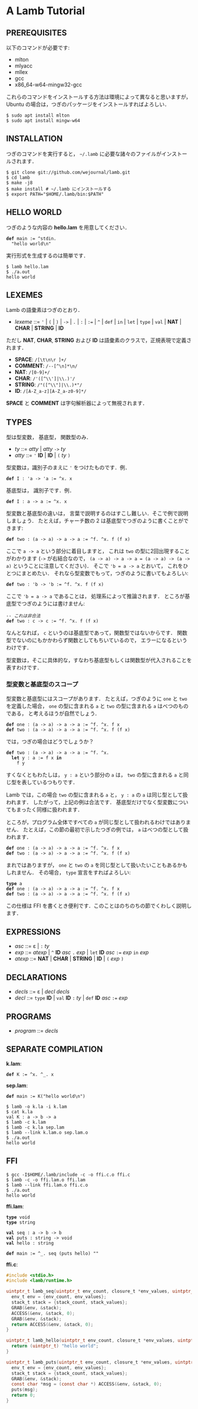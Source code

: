 # A Lamb Tutorial

## PREREQUISITES

以下のコマンドが必要です:

- mlton
- mlyacc
- mllex
- gcc
- x86_64-w64-mingw32-gcc

これらのコマンドをインストールする方法は環境によって異なると思いますが，
Ubuntu の場合は，つぎのパッケージをインストールすればよろしい．

```
$ sudo apt install mlton
$ sudo apt install mingw-w64
```

## INSTALLATION

つぎのコマンドを実行すると， `~/.lamb` に必要な諸々のファイルがインストールされます．

```
$ git clone git://github.com/wejournal/lamb.git
$ cd lamb
$ make -j8
$ make install # ~/.lamb にインストールする
$ export PATH="$HOME/.lamb/bin:$PATH"
```

## HELLO WORLD

つぎのような内容の **hello.lam** を用意してください．

<pre><code><strong>def</strong> main := ^stdin.
  "hello world\n"</code></pre>

実行形式を生成するのは簡単です．

```
$ lamb hello.lam
$ ./a.out
hello world
```

## LEXEMES

Lamb の語彙素はつぎのとおり．

- *lexeme* ::= `'` | `(` | `)` | `->` | `.` | `:` | `:=` | `^` | `def` | `in` | `let` | `type` | `val` | **NAT** | **CHAR** | **STRING** | **ID**

ただし **NAT**, **CHAR**, **STRING** および **ID** は語彙素のクラスで，正規表現で定義されます．

- **SPACE**: `/[\t\n\r ]+/`
- **COMMENT**: `/--[^\n]*\n/`
- **NAT**: `/[0-9]+/`
- **CHAR**: `/'([^\\']|\\.)'/`
- **STRING**: `/"([^\\"]|\\.)*"/`
- **ID**: `/[A-Z_a-z][A-Z_a-z0-9]*/`

**SPACE** と **COMMENT** は字句解析器によって無視されます．

## TYPES

型は型変数， 基底型， 関数型のみ．

- *ty* ::= *atty* | *atty* `->` *ty*
- *atty* ::= `'` **ID** | **ID** | `(` *ty* `)`

型変数は，識別子のまえに `'` をつけたものです．例．

<pre><code><strong>def</strong> I : 'a -> 'a := ^x. x</code></pre>

基底型は， 識別子です．例．

<pre><code><strong>def</strong> I : a -> a := ^x. x</code></pre>

型変数と基底型の違いは，
言葉で説明するのはすこし難しい．そこで例で説明しましょう．
たとえば，チャーチ数の 2 は基底型でつぎのように書くことができます:

<pre><code><strong>def</strong> two : (a -> a) -> a -> a := ^f. ^x. f (f x)</code></pre>

ここで `a -> a` という部分に着目しますと，
これは `two` の型に2回出現することがわかります
(`->` が右結合なので， `(a -> a) -> a -> a = (a -> a) -> (a -> a)` ということに注意してください)．
そこで `'b = a -> a` とおいて，
これをひとつにまとめたい．
それなら型変数でもって，つぎのように書いてもよろしい:

<pre><code><strong>def</strong> two : 'b -> 'b := ^f. ^x. f (f x)</code></pre>

ここで `'b = a -> a` であることは， 処理系によって推論されます．
ところが基底型でつぎのようには書けません:

<pre><code><em>-- これは非合法</em>
<strong>def</strong> two : c -> c := ^f. ^x. f (f x)</code></pre>

なんとなれば， `c` というのは基底型であって，関数型ではないからです．
関数型でないのにもかかわらず関数としてもちいているので，
エラーになるというわけです．

型変数は，そこに具体的な，すなわち基底型もしくは関数型が代入されることを表すわけです．

### 型変数と基底型のスコープ

型変数と基底型にはスコープがあります．
たとえば，つぎのように `one` と `two` を定義した場合，
`one` の型に含まれる `a` と `two` の型に含まれる `a` はべつのものである，
と考えるほうが自然でしょう．

<pre><code><strong>def</strong> one : (a -> a) -> a -> a := ^f. ^x. f x
<strong>def</strong> two : (a -> a) -> a -> a := ^f. ^x. f (f x)</code></pre>

では，つぎの場合はどうでしょうか？

<pre><code><strong>def</strong> two : (a -> a) -> a -> a := ^f. ^x.
  <strong>let</strong> y : a := f x <strong>in</strong>
    f y</code></pre>

すくなくともわたしは， `y : a` という部分の `a` は，
`two` の型に含まれる `a` と同じ型を表しているつもりです．

Lamb では，この場合 `two` の型に含まれる `a` と，
`y : a` の `a` は同じ型として扱われます．
したがって，上記の例は合法です．
基底型だけでなく型変数についてもまったく同様に扱われます．

ところが，プログラム全体ですべての `a` が同じ型として扱われるわけではありません．
たとえば，この節の最初で示したつぎの例では，
`a` はべつの型として扱われます．

<pre><code><strong>def</strong> one : (a -> a) -> a -> a := ^f. ^x. f x
<strong>def</strong> two : (a -> a) -> a -> a := ^f. ^x. f (f x)</code></pre>

まれではありますが， `one` と `two` の `a` を同じ型として扱いたいこともあるかもしれません．
その場合， `type` 宣言をすればよろしい:

<pre><code><strong>type</strong> a
<strong>def</strong> one : (a -> a) -> a -> a := ^f. ^x. f x
<strong>def</strong> two : (a -> a) -> a -> a := ^f. ^x. f (f x)</code></pre>

この仕様は FFI を書くとき便利です．このことはのちのちの節でくわしく説明します．

## EXPRESSIONS

- *asc* ::= ε | `:` *ty*
- *exp* ::= *atexp* | `^` **ID** *asc* `.` *exp* | `let` **ID** *asc* `:=` *exp* `in` *exp*
- *atexp* ::= **NAT** | **CHAR** | **STRING** | **ID** | `(` *exp* `)`

## DECLARATIONS

- *decls* ::= ε | *decl* *decls*
- *decl* ::= `type` **ID** | `val` **ID** `:` *ty* | `def` **ID** *asc* `:=` *exp*

## PROGRAMS

- *program* ::= *decls*

## SEPARATE COMPILATION

**k.lam**:

<pre><code><strong>def</strong> K := ^x. ^_. x</code></pre>

**sep.lam**:

<pre><code><strong>def</strong> main := K("hello world\n")</code></pre>

```
$ lamb -o k.la -i k.lam
$ cat k.la
val K : a -> b -> a
$ lamb -c k.lam
$ lamb -c k.la sep.lam
$ lamb --link k.lam.o sep.lam.o
$ ./a.out
hello world
```

## FFI

```
$ gcc -I$HOME/.lamb/include -c -o ffi.c.o ffi.c
$ lamb -c -o ffi.lam.o ffi.lam
$ lamb --link ffi.lam.o ffi.c.o
$ ./a.out
hello world
```

**ffi.lam**:

<pre><code><strong>type</strong> void
<strong>type</strong> string

<strong>val</strong> seq : a -> b -> b
<strong>val</strong> puts : string -> void
<strong>val</strong> hello : string

<strong>def</strong> main := ^_. seq (puts hello) ""</code></pre>

**ffi.c**:

```c
#include <stdio.h>
#include <lamb/runtime.h>

uintptr_t lamb_seq(uintptr_t env_count, closure_t *env_values, uintptr_t stack_count, closure_t *stack_values) {
  env_t env = {env_count, env_values};
  stack_t stack = {stack_count, stack_values};
  GRAB(&env, &stack);
  ACCESS(&env, &stack, 0);
  GRAB(&env, &stack);
  return ACCESS(&env, &stack, 0);
}

uintptr_t lamb_hello(uintptr_t env_count, closure_t *env_values, uintptr_t stack_count, closure_t *stack_values) {
  return (uintptr_t) "hello world";
}

uintptr_t lamb_puts(uintptr_t env_count, closure_t *env_values, uintptr_t stack_count, closure_t *stack_values) {
  env_t env = {env_count, env_values};
  stack_t stack = {stack_count, stack_values};
  GRAB(&env, &stack);
  const char *msg = (const char *) ACCESS(&env, &stack, 0);
  puts(msg);
  return 0;
}
```

